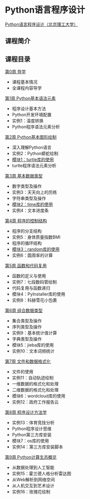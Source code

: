 # Python语言程序设计

[Python语言程序设计（北京理工大学）](https://www.icourse163.org/course/BIT-268001#/info)



## 课程简介





## 课程目录

[第0周 导学](https://github.com/SLEEPYDOG77/NCRE-Notes/blob/develop/Python/1_Python%20%E7%A8%8B%E5%BA%8F%E8%AE%BE%E8%AE%A1%E8%AF%AD%E8%A8%80/%E5%AD%A6%E4%B9%A0%E7%AC%94%E8%AE%B0/0%E5%AF%BC%E8%A8%80.md)

- 课程基本情况
- 全课程内容导学

[第1周 Python基本语法元素](https://github.com/SLEEPYDOG77/NCRE-Notes/blob/develop/Python/1_Python%20%E7%A8%8B%E5%BA%8F%E8%AE%BE%E8%AE%A1%E8%AF%AD%E8%A8%80/%E5%AD%A6%E4%B9%A0%E7%AC%94%E8%AE%B0/1Python%E5%9F%BA%E6%9C%AC%E8%AF%AD%E6%B3%95%E5%85%83%E7%B4%A0.md)

- 程序设计基本方法
- Python开发环境配置
- 实例1：温度转换
- Python程序语法元素分析

[第2周 Python基本图形绘制](https://github.com/SLEEPYDOG77/NCRE-Notes/blob/develop/Python/1_Python%20%E7%A8%8B%E5%BA%8F%E8%AE%BE%E8%AE%A1%E8%AF%AD%E8%A8%80/%E5%AD%A6%E4%B9%A0%E7%AC%94%E8%AE%B0/2Python%E5%9F%BA%E6%9C%AC%E5%9B%BE%E5%BD%A2%E7%BB%98%E5%88%B6.md)

- 深入理解Python语言
- 实例2：Python蟒蛇绘制
- [模块1：turtle库的使用](https://github.com/SLEEPYDOG77/NCRE-Notes/blob/develop/Python/1_Python%20%E7%A8%8B%E5%BA%8F%E8%AE%BE%E8%AE%A1%E8%AF%AD%E8%A8%80/%E5%AD%A6%E4%B9%A0%E7%AC%94%E8%AE%B0/%E4%B8%83%E5%A4%A7%E6%A8%A1%E5%9D%97/1turtle%E5%BA%93.md)
- turtle程序语法元素分析

[第3周 基本数据类型](https://github.com/SLEEPYDOG77/NCRE-Notes/blob/develop/Python/1_Python%20%E7%A8%8B%E5%BA%8F%E8%AE%BE%E8%AE%A1%E8%AF%AD%E8%A8%80/%E5%AD%A6%E4%B9%A0%E7%AC%94%E8%AE%B0/3%E5%9F%BA%E6%9C%AC%E6%95%B0%E6%8D%AE%E7%B1%BB%E5%9E%8B.md)

- 数字类型及操作
- 实例3：天天向上的历练
- 字符串类型及操作
- [模块2：time库的使用](https://github.com/SLEEPYDOG77/NCRE-Notes/blob/develop/Python/1_Python%20%E7%A8%8B%E5%BA%8F%E8%AE%BE%E8%AE%A1%E8%AF%AD%E8%A8%80/%E5%AD%A6%E4%B9%A0%E7%AC%94%E8%AE%B0/%E4%B8%83%E5%A4%A7%E6%A8%A1%E5%9D%97/2time%E5%BA%93.md)
- 实例4：文本进度条

[第4周 程序的控制结构](https://github.com/SLEEPYDOG77/NCRE-Notes/blob/develop/Python/1_Python%20%E7%A8%8B%E5%BA%8F%E8%AE%BE%E8%AE%A1%E8%AF%AD%E8%A8%80/%E5%AD%A6%E4%B9%A0%E7%AC%94%E8%AE%B0/4%E7%A8%8B%E5%BA%8F%E7%9A%84%E6%8E%A7%E5%88%B6%E7%BB%93%E6%9E%84.md)

- 程序的分支结构
- 实例5：身体质量指数BMI
- 程序的循环结构
- [模块3：random库的使用](https://github.com/SLEEPYDOG77/NCRE-Notes/blob/develop/Python/1_Python%20%E7%A8%8B%E5%BA%8F%E8%AE%BE%E8%AE%A1%E8%AF%AD%E8%A8%80/%E5%AD%A6%E4%B9%A0%E7%AC%94%E8%AE%B0/%E4%B8%83%E5%A4%A7%E6%A8%A1%E5%9D%97/3random%E5%BA%93.md)
- 实例6：圆周率的计算

[第5周 函数和代码复用](https://github.com/SLEEPYDOG77/NCRE-Notes/blob/develop/Python/1_Python%20%E7%A8%8B%E5%BA%8F%E8%AE%BE%E8%AE%A1%E8%AF%AD%E8%A8%80/%E5%AD%A6%E4%B9%A0%E7%AC%94%E8%AE%B0/5%E5%87%BD%E6%95%B0%E5%92%8C%E4%BB%A3%E7%A0%81%E5%A4%8D%E7%94%A8.md)

- 函数的定义与使用
- 实例7：七段数码管绘制
- 代码复用与函数递归
- 模块4：PyInstaller库的使用
- 实例8：科赫雪花小包裹

[第6周 组合数据类型](https://github.com/SLEEPYDOG77/NCRE-Notes/blob/develop/Python/1_Python%20%E7%A8%8B%E5%BA%8F%E8%AE%BE%E8%AE%A1%E8%AF%AD%E8%A8%80/%E5%AD%A6%E4%B9%A0%E7%AC%94%E8%AE%B0/6%E7%BB%84%E5%90%88%E6%95%B0%E6%8D%AE%E7%B1%BB%E5%9E%8B.md)

- 集合类型及操作
- 序列类型及操作
- 实例9：基本统计值计算
- 字典类型及操作
- 模块5：jieba库的使用
- 实例10：文本词频统计

[第7周 文件和数据格式化](https://github.com/SLEEPYDOG77/NCRE-Notes/blob/develop/Python/1_Python%20%E7%A8%8B%E5%BA%8F%E8%AE%BE%E8%AE%A1%E8%AF%AD%E8%A8%80/%E5%AD%A6%E4%B9%A0%E7%AC%94%E8%AE%B0/7%E6%96%87%E4%BB%B6%E5%92%8C%E6%95%B0%E6%8D%AE%E6%A0%BC%E5%BC%8F%E5%8C%96.md)

- 文件的使用
- 实例11：自动轨迹绘制
- 一维数据的格式化和处理
- 二维数据的格式化和处理
- 模块6：wordcloud库的使用
- 实例12：政府工作报告云

[第8周 程序设计方法学](https://github.com/SLEEPYDOG77/NCRE-Notes/blob/develop/Python/1_Python%20%E7%A8%8B%E5%BA%8F%E8%AE%BE%E8%AE%A1%E8%AF%AD%E8%A8%80/%E5%AD%A6%E4%B9%A0%E7%AC%94%E8%AE%B0/8%E7%A8%8B%E5%BA%8F%E8%AE%BE%E8%AE%A1%E6%96%B9%E6%B3%95%E5%AD%A6.md)

- 实例13：体育竞技分析
- Python程序设计思维
- Python第三方库安装
- 模块7：os库的使用
- 实例14：第三方库安装脚本

[第9周 Python计算生态概览](https://github.com/SLEEPYDOG77/NCRE-Notes/blob/develop/Python/1_Python%20%E7%A8%8B%E5%BA%8F%E8%AE%BE%E8%AE%A1%E8%AF%AD%E8%A8%80/%E5%AD%A6%E4%B9%A0%E7%AC%94%E8%AE%B0/9Python%E8%AE%A1%E7%AE%97%E7%94%9F%E6%80%81%E6%A6%82%E8%A7%88.md)

- 从数据处理到人工智能
- 实例15：霍兰德人格分析雷达图
- 从Web解析到网络空间
- 从人机交互到艺术设计
- 实例16：玫瑰花绘制

